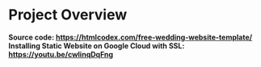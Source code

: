 # Project Overview

**Source code: https://htmlcodex.com/free-wedding-website-template/**
**Installing Static Website on Google Cloud with SSL: https://youtu.be/cwlinqDqFng**
